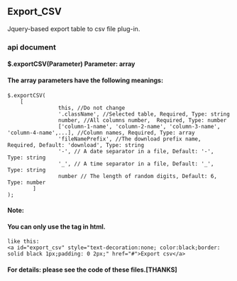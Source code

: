 ## Export_CSV
Jquery-based export table to csv file plug-in.
### api document
#### $.exportCSV(Parameter) Parameter: array
#### The array parameters have the following meanings:
```
$.exportCSV(
	[
                this, //Do not change
                '.className', //Selected table, Required, Type: string
                number, //All columns number,  Required, Type: number
                ['column-1-name', 'column-2-name', 'column-3-name', 'column-4-name',...], //Column names, Required, Type: array
                'fileNamePrefix', //The download prefix name, Required, Default: 'download', Type: string
                '-', // A date separator in a file, Default: '-', Type: string
                '_', // A time separator in a file, Default: '_', Type: string
                number // The length of random digits, Default: 6, Type: number
        ]
);
```

#### Note:
#### You can only use the <a> tag in html.
	like this:
	<a id="export_csv" style="text-decoration:none; color:black;border: solid black 1px;padding: 0 2px;" href="#">Export csv</a>
#### For details: please see the code of these files.[THANKS] 

